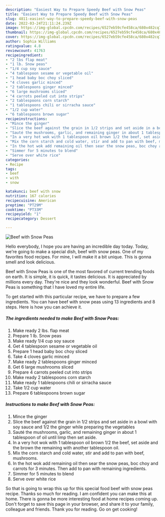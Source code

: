 ```yaml
---
description: "Easiest Way to Prepare Speedy Beef with Snow Peas"
title: "Easiest Way to Prepare Speedy Beef with Snow Peas"
slug: 4811-easiest-way-to-prepare-speedy-beef-with-snow-peas
date: 2022-03-24T21:11:24.239Z
image: https://img-global.cpcdn.com/recipes/6527eb59cfe458ca/680x482cq70/beef-with-snow-peas-recipe-main-photo.jpg
thumbnail: https://img-global.cpcdn.com/recipes/6527eb59cfe458ca/680x482cq70/beef-with-snow-peas-recipe-main-photo.jpg
cover: https://img-global.cpcdn.com/recipes/6527eb59cfe458ca/680x482cq70/beef-with-snow-peas-recipe-main-photo.jpg
author: Sophia Williams
ratingvalue: 4.8
reviewcount: 41763
recipeingredient:
- "2 lbs flap meat"
- "1 lb. Snow peas"
- "1/4 cup soy sauce"
- "4 tablespoon sesame or vegetable oil"
- "1 head baby boc choy sliced"
- "4 cloves garlic minced"
- "2 tablespoons ginger minced"
- "6 large mushrooms sliced"
- "4 carrots peeled cut into strips"
- "2 tablespoons corn starch"
- "1 tablespoons chili or sirracha sauce"
- "1/2 cup water"
- "6 tablespoons brown sugar"
recipeinstructions:
- "Mince the ginger"
- "Slice the beef against the grain in 1/2 strips and set aside in a bowl with soy sauce and 1/2 the ginger while preparing the vegetables"
- "Sauté the mushrooms, garlic, and remaining ginger in about 1 tablespoon of oil until limp then set aside."
- "In a very hot wok with 1 tablespoon oil brown 1/2 the beef, set aside and the brown the remaining with another tablespoon oil."
- "Mix the corn starch and cold water, stir and add to pan with beef, mushrooms."
- "In the hot wok add remaining oil then sear the snow peas, boc choy and carrots for 3 minutes. Then add to pan with remaining ingredients."
- "Simmer for 5 minutes to blend"
- "Serve over white rice"
categories:
- Recipe
tags:
- beef
- with
- snow

katakunci: beef with snow 
nutrition: 167 calories
recipecuisine: American
preptime: "PT29M"
cooktime: "PT33M"
recipeyield: "1"
recipecategory: Dessert

---
```



![Beef with Snow Peas](https://img-global.cpcdn.com/recipes/6527eb59cfe458ca/680x482cq70/beef-with-snow-peas-recipe-main-photo.jpg)

Hello everybody, I hope you are having an incredible day today. Today, we're going to make a special dish, beef with snow peas. One of my favorites food recipes. For mine, I will make it a bit unique. This is gonna smell and look delicious.



Beef with Snow Peas is one of the most favored of current trending foods on earth. It is simple, it is quick, it tastes delicious. It is appreciated by millions every day. They're nice and they look wonderful. Beef with Snow Peas is something that I have loved my entire life.


To get started with this particular recipe, we have to prepare a few ingredients. You can have beef with snow peas using 13 ingredients and 8 steps. Here is how you can achieve it.

<!--inarticleads1-->

##### The ingredients needed to make Beef with Snow Peas:

1. Make ready 2 lbs. flap meat
1. Prepare 1 lb. Snow peas
1. Make ready 1/4 cup soy sauce
1. Get 4 tablespoon sesame or vegetable oil
1. Prepare 1 head baby boc choy sliced
1. Take 4 cloves garlic minced
1. Make ready 2 tablespoons ginger minced
1. Get 6 large mushrooms sliced
1. Prepare 4 carrots peeled cut into strips
1. Make ready 2 tablespoons corn starch
1. Make ready 1 tablespoons chili or sirracha sauce
1. Take 1/2 cup water
1. Prepare 6 tablespoons brown sugar




<!--inarticleads2-->

##### Instructions to make Beef with Snow Peas:

1. Mince the ginger
1. Slice the beef against the grain in 1/2 strips and set aside in a bowl with soy sauce and 1/2 the ginger while preparing the vegetables
1. Sauté the mushrooms, garlic, and remaining ginger in about 1 tablespoon of oil until limp then set aside.
1. In a very hot wok with 1 tablespoon oil brown 1/2 the beef, set aside and the brown the remaining with another tablespoon oil.
1. Mix the corn starch and cold water, stir and add to pan with beef, mushrooms.
1. In the hot wok add remaining oil then sear the snow peas, boc choy and carrots for 3 minutes. Then add to pan with remaining ingredients.
1. Simmer for 5 minutes to blend
1. Serve over white rice




So that is going to wrap this up for this special food beef with snow peas recipe. Thanks so much for reading. I am confident you can make this at home. There is gonna be more interesting food at home recipes coming up. Don't forget to save this page in your browser, and share it to your family, colleague and friends. Thank you for reading. Go on get cooking!

